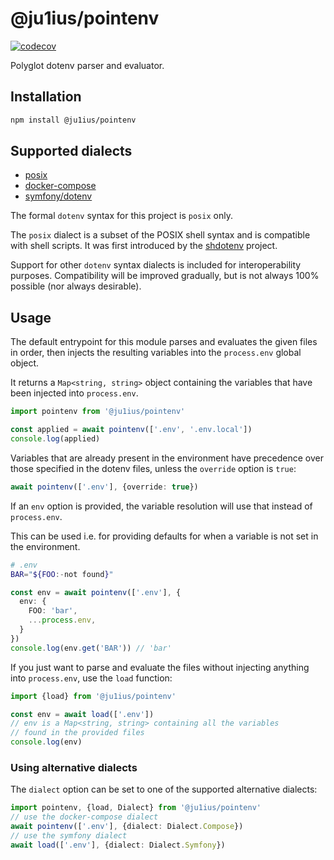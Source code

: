 # @ju1ius/pointenv

[![codecov](https://codecov.io/gh/ju1ius/pointenv/branch/main/graph/badge.svg?token=f5TpbMGLy7)](https://codecov.io/gh/ju1ius/pointenv)

Polyglot dotenv parser and evaluator.

## Installation

```sh
npm install @ju1ius/pointenv
```

## Supported dialects

* [posix](https://github.com/ko1nksm/shdotenv/blob/main/docs/specification.md)
* [docker-compose](https://docs.docker.com/compose/environment-variables/env-file/)
* [symfony/dotenv](https://github.com/symfony/dotenv)

The formal `dotenv` syntax for this project is `posix` only.

The `posix` dialect is a subset of the POSIX shell syntax
and is compatible with shell scripts.
It was first introduced by the [shdotenv](https://github.com/ko1nksm/shdotenv) project.

Support for other `dotenv` syntax dialects is included for interoperability purposes.
Compatibility will be improved gradually, but is not always 100% possible (nor always desirable).


## Usage

The default entrypoint for this module parses and evaluates
the given files in order, then injects the resulting variables
into the `process.env` global object.

It returns a `Map<string, string>` object containing the variables that have been injected into `process.env`.

```ts
import pointenv from '@ju1ius/pointenv'

const applied = await pointenv(['.env', '.env.local'])
console.log(applied)
```

Variables that are already present in the environment have precedence
over those specified in the dotenv files, unless the `override` option is `true`:

```ts
await pointenv(['.env'], {override: true})
```

If an `env` option is provided,
the variable resolution will use that instead of `process.env`.

This can be used i.e. for providing defaults for when a variable is not set in the environment.

```sh
# .env
BAR="${FOO:-not found}"
```

```ts
const env = await pointenv(['.env'], {
  env: {
    FOO: 'bar',
    ...process.env,
  }
})
console.log(env.get('BAR')) // 'bar'
```

If you just want to parse and evaluate the files without injecting anything into `process.env`, use the `load` function:

```ts
import {load} from '@ju1ius/pointenv'

const env = await load(['.env'])
// env is a Map<string, string> containing all the variables
// found in the provided files
console.log(env)
```

### Using alternative dialects

The `dialect` option can be set to one of the supported alternative dialects:

```ts
import pointenv, {load, Dialect} from '@ju1ius/pointenv'
// use the docker-compose dialect
await pointenv(['.env'], {dialect: Dialect.Compose})
// use the symfony dialect
await load(['.env'], {dialect: Dialect.Symfony})
```
